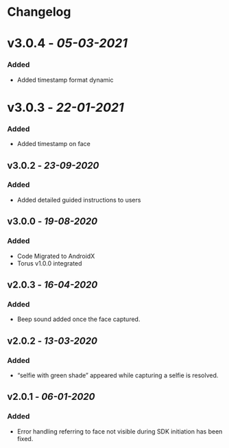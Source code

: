 # Changelog

# **v3.0.4** - *05-03-2021*

### Added
- Added timestamp format dynamic

# **v3.0.3** - *22-01-2021*

### Added
- Added timestamp on face

## **v3.0.2** - *23-09-2020*

### Added
- Added detailed guided instructions to users

## **v3.0.0** - *19-08-2020*

### Added
- Code Migrated to AndroidX
- Torus v1.0.0 integrated 


## **v2.0.3** - *16-04-2020*

### Added
- Beep sound added once the face captured.

## **v2.0.2** - *13-03-2020*

### Added
- “selfie with green shade” appeared while capturing a selfie is resolved.

## **v2.0.1** - *06-01-2020*

### Added
- Error handling referring to face not visible during SDK initiation has been fixed.
